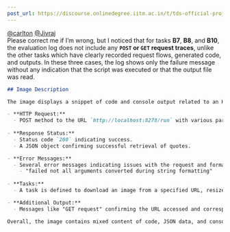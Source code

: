 ```yaml
---
post_url: https://discourse.onlinedegree.iitm.ac.in/t/tds-official-project1-discrepencies/171141/27
---
```

[@carlton](/u/carlton) [@Jivraj](/u/jivraj)  
Please correct me if I’m wrong, but I noticed that for tasks **B7**, **B8**, and **B10**, the evaluation log does not include any **`POST` or `GET` request traces**, unlike the other tasks which have clearly recorded request flows, generated code, and outputs. In these three cases, the log shows only the failure message without any indication that the script was executed or that the output file was read.  

```markdown
## Image Description

The image displays a snippet of code and console output related to an HTTP request and web scraping. It includes the following key elements:

- **HTTP Request:** 
  - POST method to the URL `http://localhost:8278/run` with various parameters for fetching quotes from famous authors.
  
- **Response Status:**
  - Status code `200` indicating success.
  - A JSON object confirming successful retrieval of quotes.

- **Error Messages:**
  - Several error messages indicating issues with the request and formatting, including:
    - "failed not all arguments converted during string formatting"
  
- **Tasks:**
  - A task is defined to download an image from a specified URL, resize it, and save it to a local path.

- **Additional Output:**
  - Messages like "GET request" confirming the URL accessed and corresponding status.

Overall, the image contains mixed content of code, JSON data, and console logs, highlighting both successful operations and encountered issues.
```